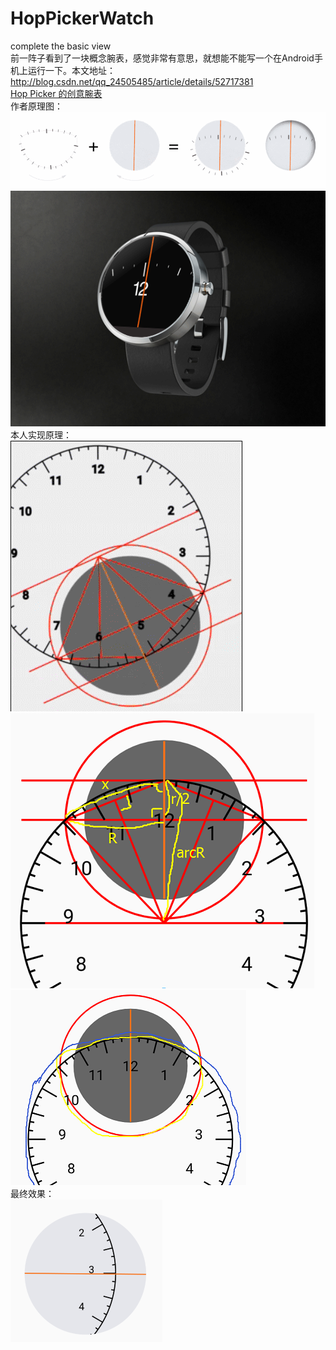 # HopPickerWatch
complete the basic view  
前一阵子看到了一块概念腕表，感觉非常有意思，就想能不能写一个在Android手机上运行一下。本文地址：http://blog.csdn.net/qq_24505485/article/details/52717381  
[Hop Picker 的创意腕表](https://knewone.com/things/hop-picker-de-chuang-yi-wan-biao)  
作者原理图：  
![tu1](./pic/hoppicker.gif)  
![tu2](./pic/y92SjxX.gif)  
本人实现原理：  
![tu3](./pic/hoppicker原理动图.gif)
![tu3](./pic/原理图.png)
![tu3](./pic/原理图2.png)  
最终效果：  
![tu3](./pic/hoppicker效果图.png)

